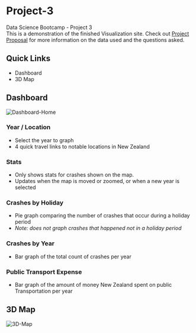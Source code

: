 # Project-3
Data Science Bootcamp - Project 3
<br>
This is a demonstration of the finished Visualization site. Check out [Project Proposal](https://github.com/Jadon55/Project-3/blob/Jadon-Branch/Proposal.md) for more information on the data used and the questions asked.
<br>

## Quick Links
- Dashboard
- 3D Map

## Dashboard
![Dashboard-Home](https://github.com/Jadon55/Project-3/assets/78763124/9d41dfa1-281d-4350-aa47-0ed35bff03f0)
<br>
### Year / Location
- Select the year to graph
- 4 quick travel links to notable locations in New Zealand

### Stats
- Only shows stats for crashes shown on the map.
 - Updates when the map is moved or zoomed, or when a new year is selected

### Crashes by Holiday
- Pie graph comparing the number of crashes that occur during a holiday period
 - *Note: does not graph crashes that happened not in a holiday period*

### Crashes by Year
- Bar graph of the total count of crashes per year

### Public Transport Expense
- Bar graph of the amount of money New Zealand spent on public Transportation per year

## 3D Map
![3D-Map](https://github.com/Jadon55/Project-3/assets/78763124/c6e3f16d-62b9-4a8b-89cb-b578f830bc95)
<br>
